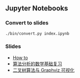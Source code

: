 Jupyter Notebooks
---

### Convert to slides

```sh
./bin/convert.py index.ipynb
```

### Slides

- [How to](http://rainy.im/nb/How-to.html)
- [算法分析的数学基础复习](http://rainy.im/nb/算法分析的数学基础复习.html)
- [二叉树算法与 Graphviz 可视化](http://rainy.im/nb/Binary-Tree)
